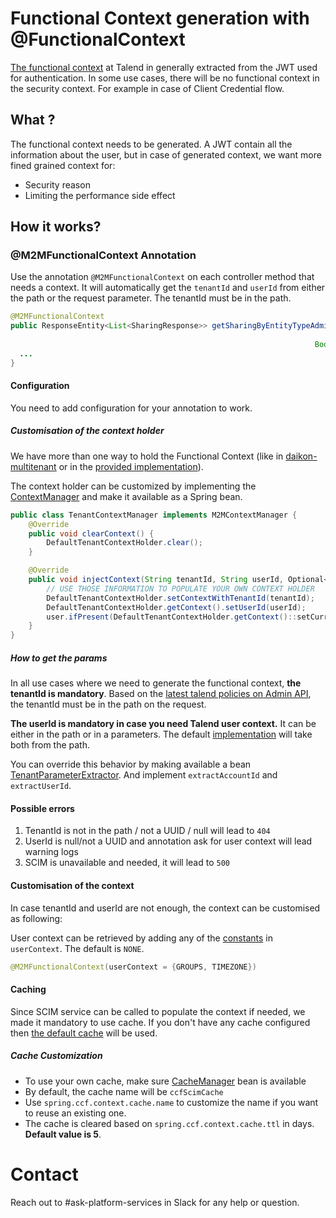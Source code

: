 # Functional Context generation with @FunctionalContext

[The functional context](https://github.com/Talend/architecture-work/blob/master/security/api_security/documentation.md#security-context-vs-functional-context)
at Talend in generally extracted from the JWT used for authentication. In some use cases, there will be no functional
context in the security context. For example in case of Client Credential flow.

## What ?

The functional context needs to be generated. A JWT contain all the information about the user, but in case of generated
context, we want more fined grained context for:

* Security reason
* Limiting the performance side effect

## How it works?

### @M2MFunctionalContext Annotation

Use the annotation `@M2MFunctionalContext` on each controller method that needs a context. It will automatically get
the `tenantId` and `userId` from either the path or the request parameter. The tenantId must be in the path.

``` java
@M2MFunctionalContext
public ResponseEntity<List<SharingResponse>> getSharingByEntityTypeAdmin(String entityType,
                                                                         String xClientVersion,
                                                                    Boolean includeMetadata) {
  ...
}
```

#### Configuration

You need to add configuration for your annotation to work.

##### Customisation of the context holder

We have more than one way to hold the Functional Context (like
in [daikon-multitenant](https://github.com/Talend/daikon/blob/master/daikon-multitenant/multitenant-core/src/main/java/org/talend/daikon/multitenant/context/TenancyContextHolder.java)
or in
the [provided implementation](src/main/java/org/talend/daikon/spring/ccf/context/provided/DefaultTenantContextHolder.java)).

The context holder can be customized by implementing
the [ContextManager](src/main/java/org/talend/daikon/spring/ccf/context/M2MContextManager.java) and make it available as
a Spring bean.

```java
public class TenantContextManager implements M2MContextManager {
    @Override
    public void clearContext() {
        DefaultTenantContextHolder.clear();
    }

    @Override
    public void injectContext(String tenantId, String userId, Optional<User> user) {
        // USE THOSE INFORMATION TO POPULATE YOUR OWN CONTEXT HOLDER
        DefaultTenantContextHolder.setContextWithTenantId(tenantId);
        DefaultTenantContextHolder.getContext().setUserId(userId);
        user.ifPresent(DefaultTenantContextHolder.getContext()::setCurrentUser);
    }
}
```

##### How to get the params

In all use cases where we need to generate the functional context, **the tenantId is mandatory**.
Based on
the [latest talend policies on Admin API](https://github.com/Talend/architecture-work/blob/master/security/api_security/documentation.md#admin-api),
the tenantId must be in the path on the request.

**The userId is mandatory in case you need Talend user context.**
It can be either in the path or in a parameters.
The default [implementation](src/main/java/org/talend/daikon/spring/ccf/context/TenantParameterExtractorImpl.java) will
take both from the path.

You can override this behavior by making available a
bean [TenantParameterExtractor](src/main/java/org/talend/daikon/spring/ccf/context/TenantParameterExtractor.java). And
implement `extractAccountId` and `extractUserId`.

#### Possible errors

1. TenantId is not in the path / not a UUID / null will lead to `404`
2. UserId is null/not a UUID and annotation ask for user context will lead warning logs
3. SCIM is unavailable and needed, it will lead to `500`

#### Customisation of the context

In case tenantId and userId are not enough, the context can be customised as following:

User context can be retrieved by adding any of
the [constants](src/main/java/org/talend/daikon/spring/ccf/context/UserContextConstant.java) in `userContext`. The
default is `NONE`.

``` java
@M2MFunctionalContext(userContext = {GROUPS, TIMEZONE})
```

#### Caching

Since SCIM service can be called to populate the context if needed, we made it mandatory to use cache. If you don't have
any cache configured
then [the default cache](src/main/java/org/talend/daikon/spring/ccf/context/configuration/M2MFunctionalContextConfig.java)
will be used.

##### Cache Customization

* To use your own cache, make
  sure [CacheManager](https://docs.spring.io/spring-framework/docs/current/javadoc-api/org/springframework/cache/CacheManager.html)
  bean is available
* By default, the cache name will be `ccfScimCache`
* Use `spring.ccf.context.cache.name` to customize the name if you want to reuse an existing one.
* The cache is cleared based on `spring.ccf.context.cache.ttl` in days. **Default value is 5**.

# Contact

Reach out to #ask-platform-services in Slack for any help or question.
